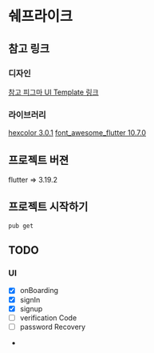 # 쉐프라이크

## 참고 링크

### 디자인

 [참고 피그마 UI Template 링크](https://www.uistore.design/items/chefio-recipe-free-app-ui-kit-for-figma/)

### 라이브러리

 [hexcolor 3.0.1](https://pub.dev/packages/hexcolor)
 [font_awesome_flutter 10.7.0](https://pub.dev/packages/font_awesome_flutter)


## 프로젝트 버젼

flutter => 3.19.2


## 프로젝트 시작하기

`pub get`


## TODO

### UI
-[x] onBoarding
-[x] signIn
-[x] signup
-[ ] verification Code
-[ ] password Recovery
- 